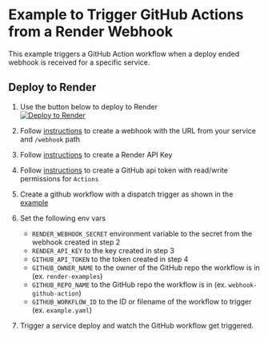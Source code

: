# Example to Trigger GitHub Actions from a Render Webhook

This example triggers a GitHub Action workflow when a deploy ended webhook is received for a specific service.

## Deploy to Render

1. Use the button below to deploy to Render </br>
<a href="https://render.com/deploy?repo=https://github.com/render-examples/webhook-github-action/tree/main"><img src="https://render.com/images/deploy-to-render-button.svg" alt="Deploy to Render"></a>

2. Follow [instructions](https://render.com/docs/webhooks) to create a webhook with the URL from your service and `/webhook` path
3. Follow [instructions](https://render.com/docs/api#1-create-an-api-key) to create a Render API Key
4. Follow [instructions](https://docs.github.com/en/authentication/keeping-your-account-and-data-secure/managing-your-personal-access-tokens#creating-a-fine-grained-personal-access-token) to create a GitHub api token with read/write permissions for `Actions`
5. Create a github workflow with a dispatch trigger as shown in the [example](./.github/workflows/example.yaml)
6. Set the following env vars
   - `RENDER_WEBHOOK_SECRET` environment variable to the secret from the webhook created in step 2
   - `RENDER_API_KEY` to the key created in step 3
   - `GITHUB_API_TOKEN` to the token created in step 4
   - `GITHUB_OWNER_NAME` to the owner of the GitHub repo the workflow is in (ex. `render-examples`)
   - `GITHUB_REPO_NAME` to the GitHub repo the workflow is in (ex. `webhook-github-action`)
   - `GITHUB_WORKFLOW_ID` to the ID or filename of the workflow to trigger (ex. `example.yaml`)
7. Trigger a service deploy and watch the GitHub workflow get triggered.
